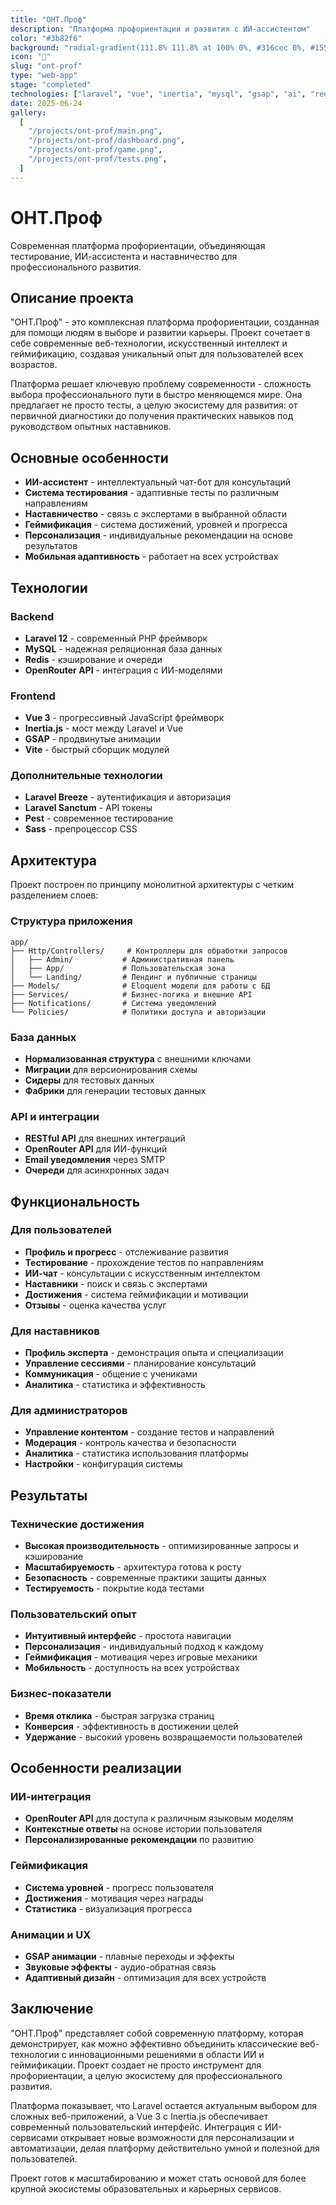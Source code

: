 ```yaml
---
title: "ОНТ.Проф"
description: "Платформа профориентации и развития с ИИ-ассистентом"
color: "#3b82f6"
background: "radial-gradient(111.8% 111.8% at 100% 0%, #316cec 0%, #1558ea 100%)"
icon: "🎯"
slug: "ont-prof"
type: "web-app"
stage: "completed"
technologies: ["laravel", "vue", "inertia", "mysql", "gsap", "ai", "redis"]
date: 2025-06-24
gallery:
  [
    "/projects/ont-prof/main.png",
    "/projects/ont-prof/dashboard.png",
    "/projects/ont-prof/game.png",
    "/projects/ont-prof/tests.png",
  ]
---
```


# ОНТ.Проф

Современная платформа профориентации, объединяющая тестирование, ИИ-ассистента и наставничество для профессионального развития.

## Описание проекта

"ОНТ.Проф" - это комплексная платформа профориентации, созданная для помощи людям в выборе и развитии карьеры. Проект сочетает в себе современные веб-технологии, искусственный интеллект и геймификацию, создавая уникальный опыт для пользователей всех возрастов.

Платформа решает ключевую проблему современности - сложность выбора профессионального пути в быстро меняющемся мире. Она предлагает не просто тесты, а целую экосистему для развития: от первичной диагностики до получения практических навыков под руководством опытных наставников.

## Основные особенности

- **ИИ-ассистент** - интеллектуальный чат-бот для консультаций
- **Система тестирования** - адаптивные тесты по различным направлениям
- **Наставничество** - связь с экспертами в выбранной области
- **Геймификация** - система достижений, уровней и прогресса
- **Персонализация** - индивидуальные рекомендации на основе результатов
- **Мобильная адаптивность** - работает на всех устройствах

## Технологии

### Backend

- **Laravel 12** - современный PHP фреймворк
- **MySQL** - надежная реляционная база данных
- **Redis** - кэширование и очереди
- **OpenRouter API** - интеграция с ИИ-моделями

### Frontend

- **Vue 3** - прогрессивный JavaScript фреймворк
- **Inertia.js** - мост между Laravel и Vue
- **GSAP** - продвинутые анимации
- **Vite** - быстрый сборщик модулей

### Дополнительные технологии

- **Laravel Breeze** - аутентификация и авторизация
- **Laravel Sanctum** - API токены
- **Pest** - современное тестирование
- **Sass** - препроцессор CSS

## Архитектура

Проект построен по принципу монолитной архитектуры с четким разделением слоев:

### Структура приложения

```
app/
├── Http/Controllers/     # Контроллеры для обработки запросов
│   ├── Admin/           # Административная панель
│   ├── App/             # Пользовательская зона
│   └── Landing/         # Лендинг и публичные страницы
├── Models/              # Eloquent модели для работы с БД
├── Services/            # Бизнес-логика и внешние API
├── Notifications/       # Система уведомлений
└── Policies/            # Политики доступа и авторизации
```

### База данных

- **Нормализованная структура** с внешними ключами
- **Миграции** для версионирования схемы
- **Сидеры** для тестовых данных
- **Фабрики** для генерации тестовых данных

### API и интеграции

- **RESTful API** для внешних интеграций
- **OpenRouter API** для ИИ-функций
- **Email уведомления** через SMTP
- **Очереди** для асинхронных задач

## Функциональность

### Для пользователей

- **Профиль и прогресс** - отслеживание развития
- **Тестирование** - прохождение тестов по направлениям
- **ИИ-чат** - консультации с искусственным интеллектом
- **Наставники** - поиск и связь с экспертами
- **Достижения** - система геймификации и мотивации
- **Отзывы** - оценка качества услуг

### Для наставников

- **Профиль эксперта** - демонстрация опыта и специализации
- **Управление сессиями** - планирование консультаций
- **Коммуникация** - общение с учениками
- **Аналитика** - статистика и эффективность

### Для администраторов

- **Управление контентом** - создание тестов и направлений
- **Модерация** - контроль качества и безопасности
- **Аналитика** - статистика использования платформы
- **Настройки** - конфигурация системы

## Результаты

### Технические достижения

- **Высокая производительность** - оптимизированные запросы и кэширование
- **Масштабируемость** - архитектура готова к росту
- **Безопасность** - современные практики защиты данных
- **Тестируемость** - покрытие кода тестами

### Пользовательский опыт

- **Интуитивный интерфейс** - простота навигации
- **Персонализация** - индивидуальный подход к каждому
- **Геймификация** - мотивация через игровые механики
- **Мобильность** - доступность на всех устройствах

### Бизнес-показатели

- **Время отклика** - быстрая загрузка страниц
- **Конверсия** - эффективность в достижении целей
- **Удержание** - высокий уровень возвращаемости пользователей

## Особенности реализации

### ИИ-интеграция

- **OpenRouter API** для доступа к различным языковым моделям
- **Контекстные ответы** на основе истории пользователя
- **Персонализированные рекомендации** по развитию

### Геймификация

- **Система уровней** - прогресс пользователя
- **Достижения** - мотивация через награды
- **Статистика** - визуализация прогресса

### Анимации и UX

- **GSAP анимации** - плавные переходы и эффекты
- **Звуковые эффекты** - аудио-обратная связь
- **Адаптивный дизайн** - оптимизация для всех устройств

## Заключение

"ОНТ.Проф" представляет собой современную платформу, которая демонстрирует, как можно эффективно объединить классические веб-технологии с инновационными решениями в области ИИ и геймификации. Проект создает не просто инструмент для профориентации, а целую экосистему для профессионального развития.

Платформа показывает, что Laravel остается актуальным выбором для сложных веб-приложений, а Vue 3 с Inertia.js обеспечивает современный пользовательский интерфейс. Интеграция с ИИ-сервисами открывает новые возможности для персонализации и автоматизации, делая платформу действительно умной и полезной для пользователей.

Проект готов к масштабированию и может стать основой для более крупной экосистемы образовательных и карьерных сервисов.
